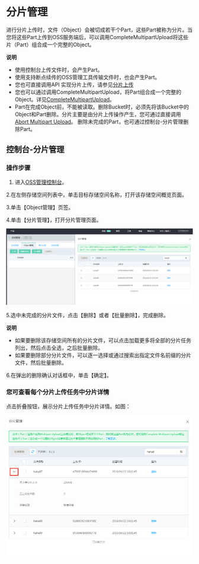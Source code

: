 
# 分片管理

进行分片上传时，文件（Object）会被切成若干个Part，这些Part被称为分片。当您将这些Part上传到OSS服务端后，可以调用CompleteMultipartUpload将这些片（Part）组合成一个完整的Object。

**说明**
* 使用控制台上传文件时，会产生Part。
* 使用支持断点续传的OSS管理工具传输文件时，也会产生Part。
* 您也可直接调用API 实现分片上传，请参见[分片上传](https://docs.jdcloud.com/cn/object-storage-service/initiate-multipart-upload-2)
* 您也可以通过调用CompleteMultipartUpload，将Part组合成一个完整的Object。详见[CompleteMultipartUpload](https://docs.jdcloud.com/cn/object-storage-service/complete-multipart-upload-2)。
* Part在完成Object前，不能被读取。删除Bucket时，必须先将该Bucket中的Object和Part删除。分片主要是由分片上传操作产生，您可通过直接调用[Abort Multipart Upload](https://docs.jdcloud.com/cn/object-storage-service/abort-multipart-upload-2)。
删除未完成的Part，也可通过控制台-分片管理删除Part。

## 控制台-分片管理

### 操作步骤

1. 进入[OSS管理控制台](https://oss-console.jdcloud.com/space)。

2.在左侧存储空间列表中，单击目标存储空间名称，打开该存储空间概览页面。

3.单击【Object管理】页签。

4.单击【分片管理】，打开分片管理页面。

![分片管理](../../../../image/Object-Storage-Service/OSS-154.png)
 

5.选中未完成的分片文件，点击【删除】或者【批量删除】，完成删除。


**说明**
* 如果要删除该存储空间所有的分片文件，可以点击加载更多将全部的分片任务列出，然后点击全选，之后批量删除。
* 如果要删除部分分片文件，可以逐一选择或通过搜索出指定文件名前缀的分片文件，然后批量删除。

6.在弹出的删除确认对话框中，单击【确定】。

### 您可查看每个分片上传任务中分片详情

点击折叠按钮，展示分片上传任务中分片详情。如图：

![分片管理](../../../../image/Object-Storage-Service/OSS-155.png)






